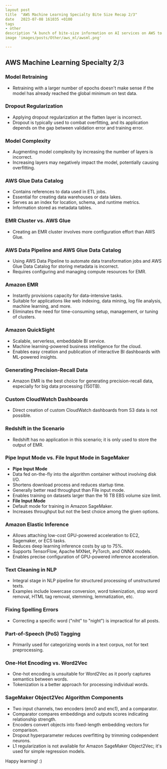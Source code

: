 ```yaml
---
layout post
title  "AWS Machine Learning Specialty Bite Size Recap 2/3"
date   2023-07-08 161035 +0100
tags
- other
description "A bunch of bite-size information on AI services on AWS to help with AWS Machine Learning Specialty Revision. Part 2/3"
image 'images/posts/Other/aws_ml/awsml.png'

---
```




<!-- <center>
<img src="/images/posts/Other/aws/aws_ml.png">
</center> -->

## AWS Machine Learning Specialty 2/3

### Model Retraining
- Retraining with a larger number of epochs doesn't make sense if the model has already reached the global minimum on test data.

### Dropout Regularization
- Applying dropout regularization at the flatten layer is incorrect.
- Dropout is typically used to combat overfitting, and its application depends on the gap between validation error and training error.

### Model Complexity
- Augmenting model complexity by increasing the number of layers is incorrect.
- Increasing layers may negatively impact the model, potentially causing overfitting.

### AWS Glue Data Catalog
- Contains references to data used in ETL jobs.
- Essential for creating data warehouses or data lakes.
- Serves as an index for location, schema, and runtime metrics.
- Information stored as metadata tables.

### EMR Cluster vs. AWS Glue
- Creating an EMR cluster involves more configuration effort than AWS Glue.

### AWS Data Pipeline and AWS Glue Data Catalog
- Using AWS Data Pipeline to automate data transformation jobs and AWS Glue Data Catalog for storing metadata is incorrect.
- Requires configuring and managing compute resources for EMR.

### Amazon EMR
- Instantly provisions capacity for data-intensive tasks.
- Suitable for applications like web indexing, data mining, log file analysis, machine learning, and more.
- Eliminates the need for time-consuming setup, management, or tuning of clusters.

### Amazon QuickSight
- Scalable, serverless, embeddable BI service.
- Machine learning-powered business intelligence for the cloud.
- Enables easy creation and publication of interactive BI dashboards with ML-powered insights.

### Generating Precision-Recall Data
- Amazon EMR is the best choice for generating precision-recall data, especially for big data processing (150TB).

### Custom CloudWatch Dashboards
- Direct creation of custom CloudWatch dashboards from S3 data is not possible.

### Redshift in the Scenario
- Redshift has no application in this scenario; it is only used to store the output of EMR.

### Pipe Input Mode vs. File Input Mode in SageMaker
- **Pipe Input Mode**
- Data fed on-the-fly into the algorithm container without involving disk I/O.
- Shortens download process and reduces startup time.
- Generally better read throughput than File input mode.
- Enables training on datasets larger than the 16 TB EBS volume size limit.
- **File Input Mode**
- Default mode for training in Amazon SageMaker.
- Increases throughput but not the best choice among the given options.

### Amazon Elastic Inference
  - Allows attaching low-cost GPU-powered acceleration to EC2, Sagemaker, or ECS tasks.
  - Reduces deep learning inference costs by up to 75%.
  - Supports TensorFlow, Apache MXNet, PyTorch, and ONNX models.
  - Enables precise configuration of GPU-powered inference acceleration.

### Text Cleaning in NLP
  - Integral stage in NLP pipeline for structured processing of unstructured texts.
  - Examples include lowercase conversion, word tokenization, stop word removal, HTML tag removal, stemming, lemmatization, etc.

### Fixing Spelling Errors
  - Correcting a specific word ("niht" to "night") is impractical for all posts.

### Part-of-Speech (PoS) Tagging
  - Primarily used for categorizing words in a text corpus, not for text preprocessing.

### One-Hot Encoding vs. Word2Vec
  - One-hot encoding is unsuitable for Word2Vec as it poorly captures semantics between words.
  - Tokenization is a better approach for processing individual words.

### SageMaker Object2Vec Algorithm Components
  - Two input channels, two encoders (enc0 and enc1), and a comparator.
  - Comparator compares embeddings and outputs scores indicating relationship strength.
  - Encoders convert objects into fixed-length embedding vectors for comparison.
  - Dropout hyperparameter reduces overfitting by trimming codependent neurons.
  - L1 regularization is not available for Amazon SageMaker Object2Vec; it's used for simple regression models.



Happy learning! :)